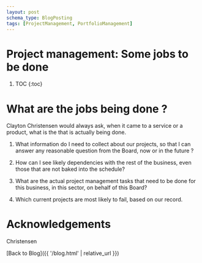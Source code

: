 ```yaml
---
layout: post
schema_type: BlogPosting
tags: [ProjectManagement, PortfolioManagement]
---
```


# Project management: Some jobs to be done


1. TOC
{:toc}

# What are the jobs being done ?

Clayton Christensen would always ask, when it came to a service or a product, what is the that is actually being done. 

1. What information do I need to collect about our projects, so that I can answer any reasonable question from the Board, now or in the future ?

1. How can I see likely dependencies with the rest of the business, even those that are not baked into the schedule?

1. What are the actual project management tasks that need to be done for this business, in this sector, on behalf of this Board?

1. Which current projects are most likely to fail, based on our record. 





# Acknowledgements
Christensen

[Back to Blog]({{ '/blog.html' | relative_url }})

